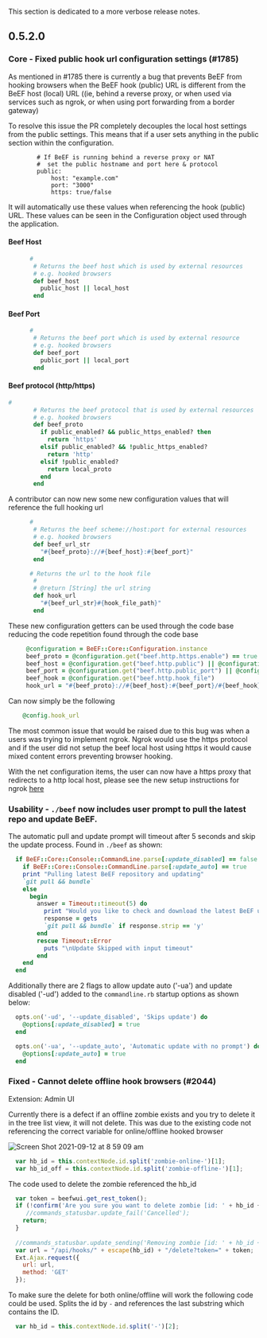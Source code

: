 This section is dedicated to a more verbose release notes.

## 0.5.2.0

### Core - Fixed public hook url configuration settings (#1785)

As mentioned in #1785 there is currently a bug that prevents BeEF from hooking browsers when the BeEF hook (public) URL is different from the BeEF host (local) URL ((ie, behind a reverse proxy, or when used via services such as ngrok, or when using port forwarding from a border gateway)

To resolve this issue the PR completely decouples the local host settings from the public settings.
This means that if a user sets anything in the public section within the configuration.

```YAM
        # If BeEF is running behind a reverse proxy or NAT
        #  set the public hostname and port here & protocol
        public:
            host: "example.com"
            port: "3000"
            https: true/false
```

It will automatically use these values when referencing the hook (public) URL.
These values can be seen in the Configuration object used through the application.

#### Beef Host
```Ruby
      #
       # Returns the beef host which is used by external resources
       # e.g. hooked browsers
       def beef_host
         public_host || local_host
       end
```
#### Beef Port
```Ruby
      #
       # Returns the beef port which is used by external resource
       # e.g. hooked browsers
       def beef_port
         public_port || local_port
       end
```

#### Beef protocol (http/https)
```Ruby
#
       # Returns the beef protocol that is used by external resources
       # e.g. hooked browsers
       def beef_proto
         if public_enabled? && public_https_enabled? then
           return 'https'
         elsif public_enabled? && !public_https_enabled?
           return 'http'
         elsif !public_enabled?
           return local_proto
         end
       end
```

A contributor can now new some new configuration values that will reference the full hooking url

```Ruby
      #
       # Returns the beef scheme://host:port for external resources
       # e.g. hooked browsers
       def beef_url_str
         "#{beef_proto}://#{beef_host}:#{beef_port}"
       end

      # Returns the url to the hook file
       #
       # @return [String] the url string
       def hook_url
         "#{beef_url_str}#{hook_file_path}"
       end
```

These new configuration getters can be used through the code base reducing the code repetition found through the code base

```Ruby    
     @configuration = BeEF::Core::Configuration.instance
     beef_proto = @configuration.get("beef.http.https.enable") == true ? "https" : "http";
     beef_host = @configuration.get("beef.http.public") || @configuration.get("beef.http.host")
     beef_port = @configuration.get("beef.http.public_port") || @configuration.get("beef.http.port")
     beef_hook = @configuration.get("beef.http.hook_file")
     hook_url = "#{beef_proto}://#{beef_host}:#{beef_port}/#{beef_hook}"
```

Can now simply be the following

```Ruby
    @config.hook_url
```

The most common issue that would be raised due to this bug was when a users was trying to implement ngrok.
Ngrok would use the https protocol and if the user did not setup the beef local host using https it would cause mixed content errors preventing browser hooking.

With the net configuration items, the user can now have a https proxy that redirects to a http local host, please see the new setup instructions for ngrok [here](https://github.com/beefproject/beef/wiki/FAQ#how-do-i-configure-beef-with-ngrok)

### Usability - `./beef` now includes user prompt to pull the latest repo and update BeEF. 

The automatic pull and update prompt will timeout after 5 seconds and skip the update process. Found in `./beef` as shown:

```Ruby
  if BeEF::Core::Console::CommandLine.parse[:update_disabled] == false
    if BeEF::Core::Console::CommandLine.parse[:update_auto] == true
    print "Pulling latest BeEF repository and updating"
    `git pull && bundle`  
    else
      begin
        answer = Timeout::timeout(5) do
          print "Would you like to check and download the latest BeEF update? y/n: " 
          response = gets
          `git pull && bundle` if response.strip == 'y' 
        end
        rescue Timeout::Error
          puts "\nUpdate Skipped with input timeout"
        end
    end
  end
```

Additionally there are 2 flags to allow update auto ('-ua') and update disabled ('-ud') added to the `commandline.rb` startup options as shown below:

```Ruby
  opts.on('-ud', '--update_disabled', 'Skips update') do 
    @options[:update_disabled] = true
  end

  opts.on('-ua', '--update_auto', 'Automatic update with no prompt') do 
    @options[:update_auto] = true
  end
```

### Fixed - Cannot delete offline hook browsers (#2044)
Extension: Admin UI

Currently there is a defect if an offline zombie exists and you try to delete it in the tree list view, it will not delete.
This was due to the existing code not referencing the correct variable for online/offline hooked browser

![Screen Shot 2021-09-12 at 8 59 09 am](https://user-images.githubusercontent.com/689558/132963657-95dd2563-3a8a-44cb-832b-02a8c04388a9.png)

```Javascript
  var hb_id = this.contextNode.id.split('zombie-online-')[1];
  var hb_id_off = this.contextNode.id.split('zombie-offline-')[1];
```

The code used to delete the zombie referenced the hb_id

```Javascript
  var token = beefwui.get_rest_token();
  if (!confirm('Are you sure you want to delete zombie [id: ' + hb_id + '] ?\nWarning: this will remove all zombie related data, including logs and command results!')) {
     //commands_statusbar.update_fail('Cancelled');
    return;
  }
     
  //commands_statusbar.update_sending('Removing zombie [id: ' + hb_id + '] ...');
  var url = "/api/hooks/" + escape(hb_id) + "/delete?token=" + token;
  Ext.Ajax.request({
    url: url,
    method: 'GET'
  });
```

To make sure the delete for both online/offline will work the following code could be used.
Splits the id by `-` and references the last substring which contains the ID.

```Javascript
  var hb_id = this.contextNode.id.split('-')[2];
```
